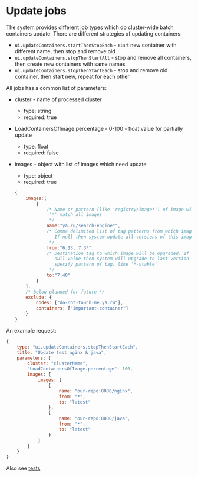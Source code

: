 # Update jobs #

The system provides different job types which do cluster-wide batch containers update. There are different strategies of updating containers:

* `ui.updateContainers.startThenStopEach` - start new container with different name, then stop and remove old
* `ui.updateContainers.stopThenStartAll` - stop and remove all containers, then create new containers with same names
* `ui.updateContainers.stopThenStartEach` - stop and remove old container, then start new, repeat for each other

All jobs has a common list of parameters:


* cluster - name of processed cluster
    * type: string
    * required: true
* LoadContainersOfImage.percentage - 0-100 - float value for partially update  
    * type: float
    * required: false
* images - object with list of images which need update
    * type: object
    * required: true
    
    ```js
    {
        images:[
            {
                /* Name or pattern (like 'registry/image*') of image with registry, but without tag
                 '*' match all images
                 */
                name:"ya.ru/search-engine*",
                /* Comma delimited list of tag patterns from which image will be upgraded. 
                   If null then system update all versions of this image.
                 */
                from:"6.13, 7.3*",
                /* Destination tag to which image will be upgraded. If you leave 
                   null value then system will upgrade to last version. Also you can 
                   specify pattern of tag, like '*-stable'
                 */
                to:"7.40"
            }
        ],
        /* below planned for future */
        exclude: {
            nodes: ["do-not-touch-me.ya.ru"],
            containers: ["important-container"]
        }
    }
    ```

An example request:

```js
{
    type: "ui.updateContainers.stopThenStartEach",
    title: "Update test nginx & java",
    parameters: {
        cluster: "clusterName",
        "LoadContainersOfImage.percentage": 100,
        images: {
            images: [
                {
                    name: "our-repo:8080/nginx",
                    from: "*",
                    to: "latest"
                },
                {
                    name: "our-repo:8080/java",
                    from: "*",
                    to: "latest"
                }
            ]
        }
    }
}
```

Also see [tests](https://github.com/codeabovelab/haven-api-tests/blob/master/test_jobs_update.js)
